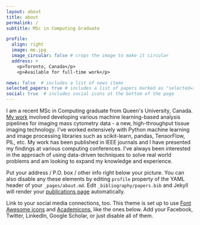 ```yaml
---
layout: about
title: about
permalink: /
subtitle: MSc in Computing Graduate

profile:
  align: right
  image: me.jpg
  image_circular: false # crops the image to make it circular
  address: >
    <p>Toronto, Canada</p>
    <p>Available for full-time work</p>

news: false  # includes a list of news items
selected_papers: true # includes a list of papers marked as "selected={true}"
social: true  # includes social icons at the bottom of the page
---
```


I am a recent MSc in Computing graduate from Queen's University, Canada. [My work](/projects) involved developing various machine learning-based analysis pipelines for imaging mass cytometry data - a new, high-throughput tissue imaging technology. I've worked extensively with Python machine learning and image processing libraries such as scikit-learn, pandas, TensorFlow, PIL, etc. My work has been published in IEEE journals and I have presented my findings at various computing conferences. I've always been interested in the approach of using data-driven techniques to solve real world problems and am looking to expand my knowledge and experience.


Put your address / P.O. box / other info right below your picture. You can also disable any these elements by editing `profile` property of the YAML header of your `_pages/about.md`. Edit `_bibliography/papers.bib` and Jekyll will render your [publications page](/publications/) automatically.

Link to your social media connections, too. This theme is set up to use [Font Awesome icons](http://fortawesome.github.io/Font-Awesome/) and [Academicons](https://jpswalsh.github.io/academicons/), like the ones below. Add your Facebook, Twitter, LinkedIn, Google Scholar, or just disable all of them.
